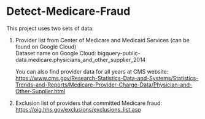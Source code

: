 # Detect-Medicare-Fraud

This project uses two sets of data:
1. Provider list from Center of Medicare and Medicaid Services (can be found on Google Cloud)<br/>
   Dataset name on Google Cloud: bigquery-public-data.medicare.physicians_and_other_supplier_2014
   
   You can also find provider data for all years at CMS website: https://www.cms.gov/Research-Statistics-Data-and-Systems/Statistics-Trends-and-Reports/Medicare-Provider-Charge-Data/Physician-and-Other-Supplier.html


2. Exclusion list of providers that committed Medicare fraud: https://oig.hhs.gov/exclusions/exclusions_list.asp
